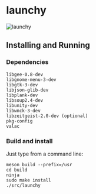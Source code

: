 # launchy

![launchy](data/screenshot.png)

## Installing and Running 

### Dependencies 

	libgee-0.8-dev
	libgnome-menu-3-dev
 	libgtk-3-dev
 	libjson-glib-dev
 	libplank-dev
 	libsoup2.4-dev
	libunity-dev
	libwnck-3-dev
	libzeitgeist-2.0-dev (optional)
	pkg-config
	valac

### Build and install 

Just type from a command line:

	meson build --prefix=/usr
	cd build
	ninja
	sudo make install
	./src/launchy
